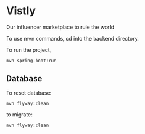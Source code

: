 # Vistly
Our influencer marketplace to rule the world

To use mvn commands, cd into the backend directory.

To run the project, 
```
mvn spring-boot:run
```

## Database
To reset database: 
```
mvn flyway:clean
```

to migrate:
```
mvn flyway:clean
```